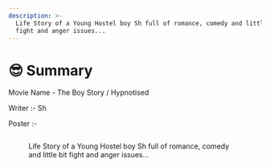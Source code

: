 ```yaml
---
description: >-
  Life Story of a Young Hostel boy Sh full of romance, comedy and little bit
  fight and anger issues...
---
```


# 😎 Summary



Movie Name - The Boy Story / Hypnotised

Writer :- Sh



Poster :-

<figure><img src="https://lh7-us.googleusercontent.com/6iSsqEEUIO9a0Q-753wT7VxEsfaziynwe7GqgomSbupgR_5GtSrwuQY_4nC8Il_dnnhTuVVb-M0YbORE3hF47Eh0ijgEtQL2iHddv1X8HCFgG2NRgoU_tb63QxvONiDtmyq5OCVjeYdD4NH0TeSg4Xc" alt=""><figcaption><p>Life Story of a Young Hostel boy Sh full of romance, comedy and little bit fight and anger issues...</p></figcaption></figure>
